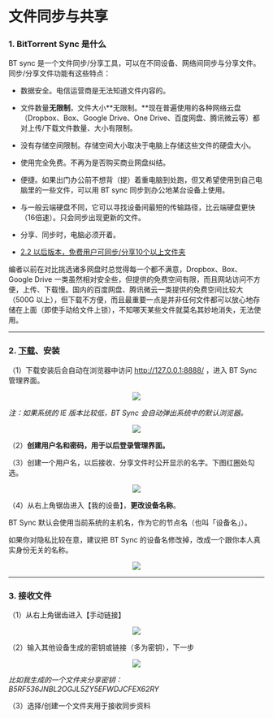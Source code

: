 # 文件同步与共享

### 1. BitTorrent Sync 是什么

BT sync 是一个文件同步/分享工具，可以在不同设备、网络间同步与分享文件。
同步/分享文件功能有这些特点：

* 数据安全。电信运营商是无法知道文件内容的。

* 文件数量**无限制**，文件大小**无限制。**现在普遍使用的各种网络云盘（Dropbox、Box、Google Drive、One Drive、百度网盘、腾讯微云等）都对上传/下载文件数量、大小有限制。

* 没有存储空间限制。存储空间大小取决于电脑上存储这些文件的硬盘大小。

* 使用完全免费。不再为是否购买商业网盘纠结。

* 便捷。如果出门办公前不想背（提）着重电脑到处跑，但又希望使用到自己电脑里的一些文件，可以用 BT sync 同步到办公地某台设备上使用。

* 与一般云端硬盘不同，它可以寻找设备间最短的传输路径，比云端硬盘更快（16倍速）。只会同步出现更新的文件。

* 分享、同步时，电脑必须开着。

* [2.2 以后版本，免费用户可同步/分享10个以上文件夹](http://blog.getsync.com/2015/09/09/sync-2-2-now-available/)


编者以前在对比挑选诸多网盘时总觉得每一个都不满意，Dropbox、Box、Google Drive 一类虽然相对安全些，但提供的免费空间有限，而且网站访问不方便，上传、下载慢。国内的百度网盘、腾讯微云一类提供的免费空间比较大（500G 以上），但下载不方便，而且最重要一点是并非任何文件都可以放心地存储在上面（即使手动给文件上锁），不知哪天某些文件就莫名其妙地消失，无法使用。

--- 

### 2. [下载](https://www.getsync.com/)、安装
（1）下载安装后会自动在浏览器中访问  http://127.0.0.1:8888/ ，进入 BT Sync 管理界面。

<div style="text-align:center">
<img src="https://41.media.tumblr.com/c04829592722930243c4095d34d91693/tumblr_nw46m7OmUE1uft3xho1_1280.png"/>
</div>

*注：如果系统的 IE 版本比较低，BT Sync 会自动弹出系统中的默认浏览器。*

<div style="text-align:center">
<img src="https://40.media.tumblr.com/2800d0097c149abaa87c6888766d34a5/tumblr_nw46m7OmUE1uft3xho2_r1_400.png"/>
</div>

（2）**创建用户名和密码，用于以后登录管理界面。**

（3）创建一个用户名，以后接收、分享文件时公开显示的名字。下图红圈处勾选。

<div style="text-align:center">
<img src="https://41.media.tumblr.com/470fd85b989d7c528c5748f458a3ba98/tumblr_nw46m7OmUE1uft3xho3_r2_540.png"/>
</div>

（4）从右上角锯齿进入【我的设备】，**更改设备名称**。

BT Sync 默认会使用当前系统的主机名，作为它的节点名（也叫「设备名」）。

如果你对隐私比较在意，建议把 BT Sync 的设备名修改掉，改成一个跟你本人真实身份无关的名称。

<div style="text-align:center">
<img src="https://41.media.tumblr.com/017f81304be98e731b0e1726567186e8/tumblr_nw46wf4NFy1uft3xho1_1280.png"/>
</div>

--- 

### 3.  接收文件

（1）从右上角锯齿进入【手动链接】

<div style="text-align:center">
<img src="https://41.media.tumblr.com/51831708a5a9b089f2d92610c3689056/tumblr_nw46m7OmUE1uft3xho5_r1_400.png"/>
</div>

（2）输入其他设备生成的密钥或链接（多为密钥），下一步

<div style="text-align:center">
<img src="https://41.media.tumblr.com/f5a17fc8127bc125cdca0e205f2dda02/tumblr_nw46m7OmUE1uft3xho6_r1_1280.png"/>
</div>

*比如我生成的一个文件夹分享密钥：B5RF536JNBL2OGJL5ZY5EFWDJCFEX62RY*

（3）选择/创建一个文件夹用于接收同步资料

<div style="text-align:center">
<img src="